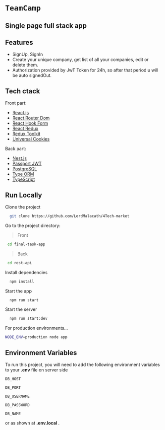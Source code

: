 # `TeamCamp`
## Single page full stack app

## Features

- SignUp, SignIn
- Create your unique company, get list of all your companies, edit or delete them.
- Authorization provided by JwT Token for 24h, so after that period u will be auto signedOut.

## Tech ctack

Front part:

- [React.js](https://uk.reactjs.org)
- [React Router Dom](https://reactrouter.com/en/main)
- [React Hook Form](https://react-hook-form.com)
- [React Redux](https://react-redux.js.org)
- [Redux Toolkit](https://react-redux.js.org)
- [Universal Cookies](https://github.com/reactivestack/cookies/tree/master/packages/universal-cookie#readme)

Back part:

- [Nest.js](https://nestjs.com)
- [Passport JWT](http://www.passportjs.org/packages/passport-jwt/)
- [PostgreSQL](https://www.postgresql.org)
- [Type ORM](https://typeorm.io)
- [TypeScript](https://www.typescriptlang.org)


## Run Locally

Clone the project

```bash
  git clone https://github.com/LordMalacath/4Tech-market
```

Go to the project directory:
> Front
 ```bash
  cd final-task-app
```
> Back
 ```bash
  cd rest-api
```

Install dependencies

```bash
  npm install
```

Start the app

```bash
  npm run start
```

Start the server

```bash
  npm run start:dev
```


For production environments...

```sh
NODE_ENV=production node app
```


## Environment Variables

To run this project, you will need to add the following environment variables to your **.env** file on server side

`DB_HOST`

`DB_PORT`

`DB_USERNAME`

`DB_PASSWORD`

`DB_NAME`

or as shown at **.env.local** .
